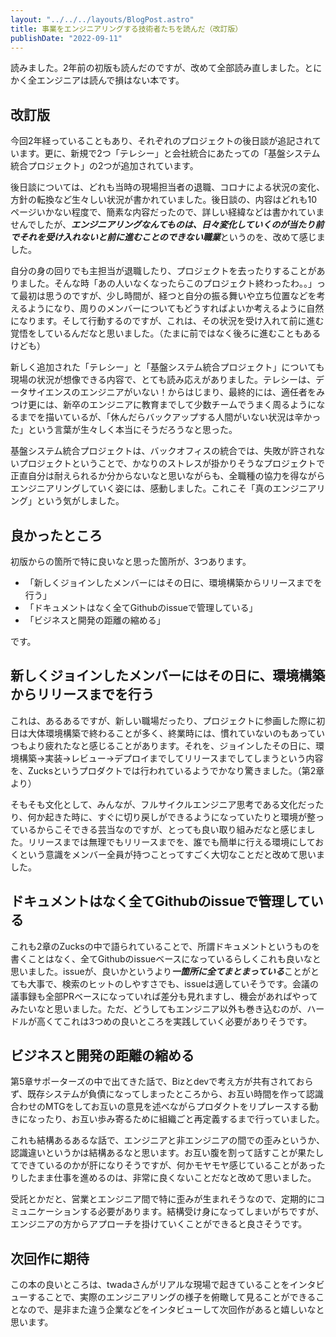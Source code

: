 ```yaml
---
layout: "../../../layouts/BlogPost.astro"
title: 事業をエンジニアリングする技術者たちを読んだ（改訂版）
publishDate: "2022-09-11"
---
```


読みました。2年前の初版も読んだのですが、改めて全部読み直しました。とにかく全エンジニアは読んで損はない本です。

## 改訂版

今回2年経っていることもあり、それぞれのプロジェクトの後日談が追記されています。更に、新規で2つ「テレシー」と会社統合にあたっての「基盤システム統合プロジェクト」の2つが追加されています。

後日談については、どれも当時の現場担当者の退職、コロナによる状況の変化、方針の転換など生々しい状況が書かれていました。後日談の、内容はどれも10ページいかない程度で、簡素な内容だったので、詳しい経緯などは書かれていませんでしたが、***エンジニアリングなんてものは、日々変化していくのが当たり前でそれを受け入れないと前に進むことのできない職業***というのを、改めて感じました。

自分の身の回りでも主担当が退職したり、プロジェクトを去ったりすることがありました。そんな時「あの人いなくなったらこのプロジェクト終わったわ。。」って最初は思うのですが、少し時間が、経つと自分の振る舞いや立ち位置などを考えるようになり、周りのメンバーについてもどうすればよいか考えるように自然になります。そして行動するのですが、これは、その状況を受け入れて前に進む覚悟をしているんだなと思いました。（たまに前ではなく後ろに進むこともあるけども）

新しく追加された「テレシー」と「基盤システム統合プロジェクト」についても現場の状況が想像できる内容で、とても読み応えがありました。テレシーは、データサイエンスのエンジニアがいない！からはじまり、最終的には、適任者をみつけ更には、新卒のエンジニアに教育までして少数チームでうまく周るようになるまでを描いているが、「休んだらバックアップする人間がいない状況は辛かった」という言葉が生々しく本当にそうだろうなと思った。

基盤システム統合プロジェクトは、バックオフィスの統合では、失敗が許されないプロジェクトということで、かなりのストレスが掛かりそうなプロジェクトで正直自分は耐えられるか分からないなと思いながらも、全職種の協力を得ながらエンジニアリングしていく姿には、感動しました。これこそ「真のエンジニアリング」という気がしました。


## 良かったところ

初版からの箇所で特に良いなと思った箇所が、3つあります。

- 「新しくジョインしたメンバーにはその日に、環境構築からリリースまでを行う」
- 「ドキュメントはなく全てGithubのissueで管理している」
- 「ビジネスと開発の距離の縮める」

です。

## 新しくジョインしたメンバーにはその日に、環境構築からリリースまでを行う

これは、あるあるですが、新しい職場だったり、プロジェクトに参画した際に初日は大体環境構築で終わることが多く、終業時には、慣れていないのもあっていつもより疲れたなと感じることがあります。それを、ジョインしたその日に、環境構築→実装→レビュー→デプロイまでしてリリースまでしてしまうという内容を、Zucksというプロダクトでは行われているようでかなり驚きました。（第2章より）

そもそも文化として、みんなが、フルサイクルエンジニア思考である文化だったり、何か起きた時に、すぐに切り戻しができるようになっていたりと環境が整っているからこそできる芸当なのですが、とっても良い取り組みだなと感じました。リリースまでは無理でもリリースまでを、誰でも簡単に行える環境にしておくという意識をメンバー全員が持つことってすごく大切なことだと改めて思いました。

## ドキュメントはなく全てGithubのissueで管理している

これも2章のZucksの中で語られていることで、所謂ドキュメントというものを書くことはなく、全てGithubのissueベースになっているらしくこれも良いなと思いました。issueが、良いかというより***一箇所に全てまとまっている***ことがとても大事で、検索のヒットのしやすさでも、issueは適していそうです。会議の議事録も全部PRベースになっていれば差分も見れますし、機会があればやってみたいなと思いました。ただ、どうしてもエンジニア以外も巻き込むのが、ハードルが高くてこれは3つめの良いところを実践していく必要がありそうです。

## ビジネスと開発の距離の縮める

第5章サポーターズの中で出てきた話で、Bizとdevで考え方が共有されておらず、既存システムが負債になってしまったところから、お互い時間を作って認識合わせのMTGをしてお互いの意見を述べながらプロダクトをリプレースする動きになったり、お互い歩み寄るために組織ごと再定義するまで行っていました。

これも結構あるあるな話で、エンジニアと非エンジニアの間での歪みというか、認識違いというかは結構あるなと思います。お互い腹を割って話すことが果たしてできているのかが肝になりそうですが、何かモヤモヤ感じていることがあったりしたまま仕事を進めるのは、非常に良くないことだなと改めて思いました。

受託とかだと、営業とエンジニア間で特に歪みが生まれそうなので、定期的にコミュニケーションする必要があります。結構受け身になってしまいがちですが、エンジニアの方からアプローチを掛けていくことができると良さそうです。


## 次回作に期待

この本の良いところは、twadaさんがリアルな現場で起きていることをインタビューすることで、実際のエンジニアリングの様子を俯瞰して見ることができることなので、是非また違う企業などをインタビューして次回作があると嬉しいなと思います。


<div class="iframely-embed"><div class="iframely-responsive" style="height: 170px; padding-bottom: 0;"><a href="https://www.lambdanote.com/products/carta" data-iframely-url="//iframely.net/ZXpsllX"></a></div></div>